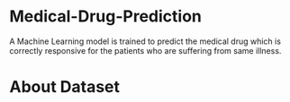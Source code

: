 # Medical-Drug-Prediction
A Machine Learning model is trained to predict the medical drug which is correctly responsive for the patients who are suffering from same illness.

# About Dataset
